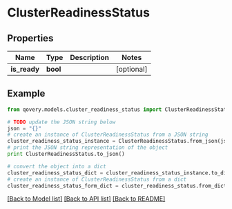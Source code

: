 # ClusterReadinessStatus


## Properties
Name | Type | Description | Notes
------------ | ------------- | ------------- | -------------
**is_ready** | **bool** |  | [optional] 

## Example

```python
from qovery.models.cluster_readiness_status import ClusterReadinessStatus

# TODO update the JSON string below
json = "{}"
# create an instance of ClusterReadinessStatus from a JSON string
cluster_readiness_status_instance = ClusterReadinessStatus.from_json(json)
# print the JSON string representation of the object
print ClusterReadinessStatus.to_json()

# convert the object into a dict
cluster_readiness_status_dict = cluster_readiness_status_instance.to_dict()
# create an instance of ClusterReadinessStatus from a dict
cluster_readiness_status_form_dict = cluster_readiness_status.from_dict(cluster_readiness_status_dict)
```
[[Back to Model list]](../README.md#documentation-for-models) [[Back to API list]](../README.md#documentation-for-api-endpoints) [[Back to README]](../README.md)


